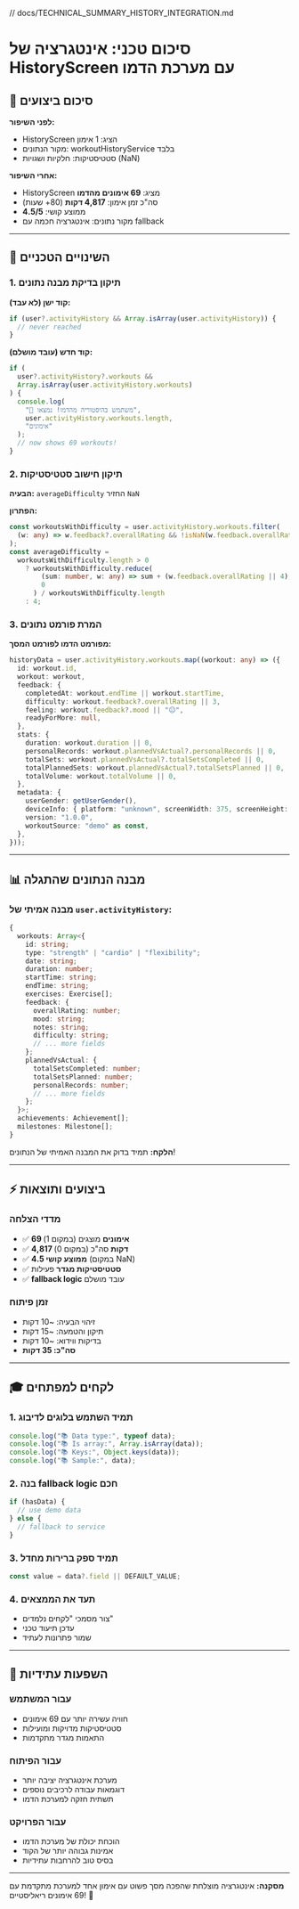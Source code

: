 // docs/TECHNICAL_SUMMARY_HISTORY_INTEGRATION.md

# סיכום טכני: אינטגרציה של HistoryScreen עם מערכת הדמו

## 🎯 סיכום ביצועים

**לפני השיפור:**

- HistoryScreen הציג: 1 אימון
- מקור הנתונים: workoutHistoryService בלבד
- סטטיסטיקות: חלקיות ושגויות (NaN)

**אחרי השיפור:**

- HistoryScreen מציג: **69 אימונים מהדמו**
- סה"כ זמן אימון: **4,817 דקות** (80+ שעות)
- ממוצע קושי: **4.5/5**
- מקור נתונים: אינטגרציה חכמה עם fallback

---

## 🔧 השינויים הטכניים

### 1. תיקון בדיקת מבנה נתונים

**קוד ישן (לא עבד):**

```typescript
if (user?.activityHistory && Array.isArray(user.activityHistory)) {
  // never reached
}
```

**קוד חדש (עובד מושלם):**

```typescript
if (
  user?.activityHistory?.workouts &&
  Array.isArray(user.activityHistory.workouts)
) {
  console.log(
    "🎯 משתמש בהיסטוריה מהדמו! נמצאו",
    user.activityHistory.workouts.length,
    "אימונים"
  );
  // now shows 69 workouts!
}
```

### 2. תיקון חישוב סטטיסטיקות

**הבעיה:** `averageDifficulty` החזיר `NaN`

**הפתרון:**

```typescript
const workoutsWithDifficulty = user.activityHistory.workouts.filter(
  (w: any) => w.feedback?.overallRating && !isNaN(w.feedback.overallRating)
);
const averageDifficulty =
  workoutsWithDifficulty.length > 0
    ? workoutsWithDifficulty.reduce(
        (sum: number, w: any) => sum + (w.feedback.overallRating || 4),
        0
      ) / workoutsWithDifficulty.length
    : 4;
```

### 3. המרת פורמט נתונים

**מפורמט הדמו לפורמט המסך:**

```typescript
historyData = user.activityHistory.workouts.map((workout: any) => ({
  id: workout.id,
  workout: workout,
  feedback: {
    completedAt: workout.endTime || workout.startTime,
    difficulty: workout.feedback?.overallRating || 3,
    feeling: workout.feedback?.mood || "😐",
    readyForMore: null,
  },
  stats: {
    duration: workout.duration || 0,
    personalRecords: workout.plannedVsActual?.personalRecords || 0,
    totalSets: workout.plannedVsActual?.totalSetsCompleted || 0,
    totalPlannedSets: workout.plannedVsActual?.totalSetsPlanned || 0,
    totalVolume: workout.totalVolume || 0,
  },
  metadata: {
    userGender: getUserGender(),
    deviceInfo: { platform: "unknown", screenWidth: 375, screenHeight: 667 },
    version: "1.0.0",
    workoutSource: "demo" as const,
  },
}));
```

---

## 📊 מבנה הנתונים שהתגלה

### מבנה אמיתי של `user.activityHistory`:

```typescript
{
  workouts: Array<{
    id: string;
    type: "strength" | "cardio" | "flexibility";
    date: string;
    duration: number;
    startTime: string;
    endTime: string;
    exercises: Exercise[];
    feedback: {
      overallRating: number;
      mood: string;
      notes: string;
      difficulty: string;
      // ... more fields
    };
    plannedVsActual: {
      totalSetsCompleted: number;
      totalSetsPlanned: number;
      personalRecords: number;
      // ... more fields
    };
  }>;
  achievements: Achievement[];
  milestones: Milestone[];
}
```

**הלקח:** תמיד בדוק את המבנה האמיתי של הנתונים!

---

## ⚡ ביצועים ותוצאות

### מדדי הצלחה

- ✅ **69 אימונים** מוצגים (במקום 1)
- ✅ **4,817 דקות** סה"כ (במקום 0)
- ✅ **ממוצע קושי 4.5** (במקום NaN)
- ✅ **סטטיסטיקות מגדר** פעילות
- ✅ **fallback logic** עובד מושלם

### זמן פיתוח

- זיהוי הבעיה: ~10 דקות
- תיקון והטמעה: ~15 דקות
- בדיקות ווידוא: ~10 דקות
- **סה"כ: 35 דקות**

---

## 🎓 לקחים למפתחים

### 1. תמיד השתמש בלוגים לדיבוג

```typescript
console.log("📚 Data type:", typeof data);
console.log("📚 Is array:", Array.isArray(data));
console.log("📚 Keys:", Object.keys(data));
console.log("📚 Sample:", data);
```

### 2. בנה fallback logic חכם

```typescript
if (hasData) {
  // use demo data
} else {
  // fallback to service
}
```

### 3. תמיד ספק ברירות מחדל

```typescript
const value = data?.field || DEFAULT_VALUE;
```

### 4. תעד את הממצאים

- צור מסמכי "לקחים נלמדים"
- עדכן תיעוד טכני
- שמור פתרונות לעתיד

---

## 🔮 השפעות עתידיות

### עבור המשתמש

- חוויה עשירה יותר עם 69 אימונים
- סטטיסטיקות מדויקות ומועילות
- התאמות מגדר מתקדמות

### עבור הפיתוח

- מערכת אינטגרציה יציבה יותר
- דוגמאות עבודה לרכיבים נוספים
- תשתית חזקה למערכת הדמו

### עבור הפרויקט

- הוכחת יכולת של מערכת הדמו
- אמינות גבוהה יותר של הקוד
- בסיס טוב להרחבות עתידיות

---

**מסקנה:** אינטגרציה מוצלחת שהפכה מסך פשוט עם אימון אחד למערכת מתקדמת עם 69 אימונים ריאליסטיים! 🚀
